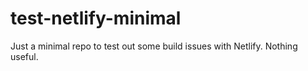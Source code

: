 # test-netlify-minimal

Just a minimal repo to test out some build issues with Netlify. Nothing useful.
